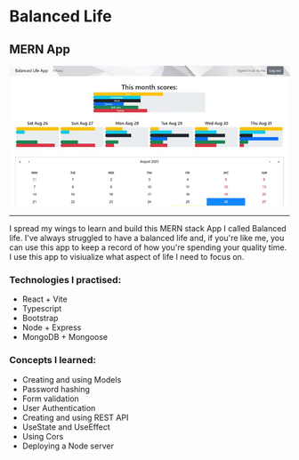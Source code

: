 # Balanced Life 
## MERN App
![balanced life app preview](/src/assets/Blanced-Life.jpg "App preview")
<hr>

I spread my wings to learn and build this MERN stack App I called Balanced life. I've always struggled to have a balanced life and, if you're like me, you can use this app to keep a record of how you're spending your quality time. I use this app to visiualize what aspect of life I need to focus on.

### Technologies I practised:
<ul>
  <li>React + Vite</li>
  <li>Typescript</li>
  <li>Bootstrap</li>
  <li>Node + Express</li>
  <li>MongoDB + Mongoose</li>
</ul>

### Concepts I learned: 
<ul>
  <li>Creating and using Models</li>
  <li>Password hashing</li>
  <li>Form validation</li>
  <li>User Authentication</li>
  <li>Creating and using REST API</li>
  <li>UseState and UseEffect</li>
  <li>Using Cors</li>
  <li>Deploying a Node server</li>
</ul>
